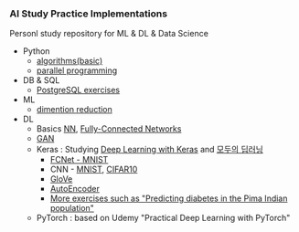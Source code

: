 ### AI Study Practice Implementations

Personl study repository for ML & DL & Data Science

- Python
  - [algorithms(basic)](https://github.com/joyce04/ai_study/tree/master/00_python/algorithm)
  - [parallel programming](https://github.com/joyce04/ai_study/blob/master/00_python/parallel_programming/01_understanding_python_multi_threading.ipynb)
- DB & SQL
  - [PostgreSQL exercises](https://github.com/joyce04/ai_study/tree/master/01_DB/postgreSQL)
- ML
  - [dimention reduction](https://github.com/joyce04/ai_study/tree/master/02_ML/dimension_reduction)
- DL
  - Basics [NN](https://github.com/joyce04/ai_study/tree/master/03_0_DL/Basic_NN), [Fully-Connected Networks](https://github.com/joyce04/ai_study/tree/master/03_0_DL/FCNet)
  - [GAN](https://github.com/joyce04/ai_study/tree/master/03_0_DL/GAN)
  - Keras : Studying [Deep Learning with Keras](https://www.amazon.com/Deep-Learning-Keras-Implementing-learning-ebook/dp/B06Y2YMRDW) and [모두의 딥러닝](http://m.yes24.com/goods/detail/57736119)
    - [FCNet - MNIST](https://github.com/joyce04/ai_study/blob/master/03_2_keras/deep_learning_with_keras/1.mnist_fully_connected.ipynb) 
    - CNN - [MNIST](https://github.com/joyce04/ai_study/blob/master/03_2_keras/deep_learning_with_keras/2.CNN-mnist.ipynb), [CIFAR10](https://github.com/joyce04/ai_study/blob/master/03_2_keras/deep_learning_with_keras/3.CNN-CIFAR10.ipynb)
    - [GloVe](https://github.com/joyce04/ai_study/blob/master/03_2_keras/deep_learning_with_keras/5.Transfer_learning_Glove.ipynb)
    - [AutoEncoder](https://github.com/joyce04/ai_study/blob/master/03_2_keras/deep_learning_with_keras/6.Autoencoder.ipynb)
    - [More exercises such as "Predicting diabetes in the Pima Indian population"](https://github.com/joyce04/ai_study/tree/master/03_2_keras/practice_exercises)
  - PyTorch : based on Udemy "Practical Deep Learning with PyTorch"